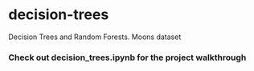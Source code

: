 # decision-trees
Decision Trees and Random Forests. Moons dataset

### Check out decision_trees.ipynb for the project walkthrough
